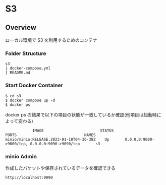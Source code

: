 # S3

## Overview

ローカル環境で S3 を利用するためのコンテナ

### Folder Structure

```
s3
| docker-compose.yml
| README.md
```

### Start Docker Container

```
$ cd s3
$ docker compose up -d
$ docker ps
```

docker ps の結果で以下の項目の状態が一致しているか確認(他項目は起動時によって変わる)

```
            IMAGE                         STATUS                     PORTS                              NAMES
minio/minio:RELEASE.2023-01-18T04-36-38Z    Up       0.0.0.0:9000->9000/tcp, 0.0.0.0:9090->9090/tcp       s3
```

### minio Admin

作成したバケットや保存されているデータを確認できる

```
http://localhost:9090
```
